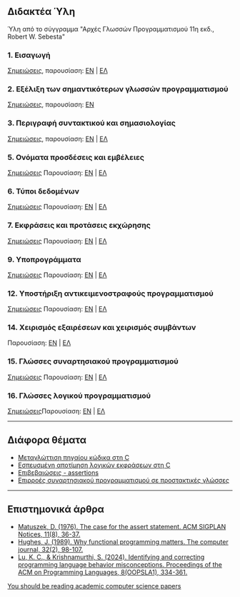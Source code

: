 ##  Διδακτέα Ύλη

Ύλη από το σύγγραμμα "Αρχές Γλωσσών Προγραμματισμού 11η εκδ., Robert W. Sebesta"

### 1. Εισαγωγή
[Σημειώσεις](./theory_ch1.md), παρουσίαση: [ΕΝ](./resources/pl11ch1.pdf) | [ΕΛ](./resources/pl11ch1GR.pdf)

### 2. Εξέλιξη των σημαντικότερων γλωσσών προγραμματισμού 
[Σημειώσεις](./theory_ch2.md), παρουσίαση: [ΕΝ](./resources/pl11ch2.pdf)

### 3. Περιγραφή συντακτικού και σημασιολογίας
[Σημειώσεις](./theory_ch3.md), παρουσίαση: [ΕΝ](./resources/pl11ch3.pdf) | [ΕΛ](./resources/pl11ch3GR.pdf)

### 5. Ονόματα προσδέσεις και εμβέλειες 
[Σημειώσεις](./theory_ch5.md) Παρουσίαση: [ΕΝ](./resources/pl11ch5.pdf) | [ΕΛ](./resources/pl11ch5GR.pdf)

### 6. Τύποι δεδομένων
[Σημειώσεις](./theory_ch6.md) Παρουσίαση: [ΕΝ](./resources/pl11ch6.pdf) | [ΕΛ](./resources/pl11ch6GR.pdf)

### 7. Εκφράσεις και προτάσεις εκχώρησης
[Σημειώσεις](./theory_ch7.md) Παρουσίαση: [ΕΝ](./resources/pl11ch7.pdf) | [ΕΛ](./resources/pl11ch7GR.pdf)

<!-- ### 8. Δομές ελέγχου σε επίπεδο προτάσεων
Παρουσίαση: [ΕΝ](./resources/pl11ch8.pdf) -->

### 9. Υποπρογράμματα
[Σημειώσεις](./theory_ch9.md) Παρουσίαση: [ΕΝ](./resources/pl11ch9.pdf) | [ΕΛ](./resources/pl11ch9GR.pdf)

### 12. Υποστήριξη αντικειμενοστραφούς προγραμματισμού
[Σημειώσεις](./theory_ch12.md) Παρουσίαση: [ΕΝ](./resources/pl11ch12.pdf) | [ΕΛ](./resources/pl11ch12GR.pdf)

### 14. Χειρισμός εξαιρέσεων και χειρισμός συμβάντων
Παρουσίαση: [ΕΝ](./resources/pl11ch14.pdf) | [ΕΛ](./resources/pl11ch14GR.pdf)

### 15. Γλώσσες συναρτησιακού προγραμματισμού
[Σημειώσεις](./theory_ch15.md) Παρουσίαση: [ΕΝ](./resources/pl11ch15.pdf) | [ΕΛ](./resources/pl11ch15GR.pdf)

### 16. Γλώσσες λογικού προγραμματισμού
[Σημειώσεις](./theory_ch16.md)Παρουσίαση: [ΕΝ](./resources/pl11ch16.pdf) | [ΕΛ](./resources/pl11ch16GR.pdf)

---

## Διάφορα θέματα

* [Μεταγλώττιση πηγαίου κώδικα στη C](./c_compilation.md)
* [Εσπευσμένη αποτίμηση λογικών εκφράσεων στη C](./c_shortcircuit.md)
* [Επιβεβαιώσεις - assertions](./assertions.md)
* [Επιρροές συναρτησιακού προγραμματισμού σε προστακτικές γλώσσες](./fp_influences.md) 

---


## Επιστημονικά άρθρα

* [Matuszek, D. (1976). The case for the assert statement. ACM SIGPLAN Notices, 11(8), 36-37.](https://dl.acm.org/doi/pdf/10.1145/987531.987535)
* [Hughes, J. (1989). Why functional programming matters. The computer journal, 32(2), 98-107.](https://www.cs.kent.ac.uk/people/staff/dat/miranda/whyfp90.pdf)
* [Lu, K. C., & Krishnamurthi, S. (2024). Identifying and correcting programming language behavior misconceptions. Proceedings of the ACM on Programming Languages, 8(OOPSLA1), 334-361.](https://dl.acm.org/doi/pdf/10.1145/3649823)

[You should be reading academic computer science papers](https://stackoverflow.blog/2022/12/30/you-should-be-reading-academic-computer-science-papers/)